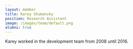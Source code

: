 ```yaml
---
layout: member
title: Karey Shumansky
position: Research Assistant
image: /images/team/default.png
alumni: true
---
```


Karey worked in the development team from 2008 until 2016.
